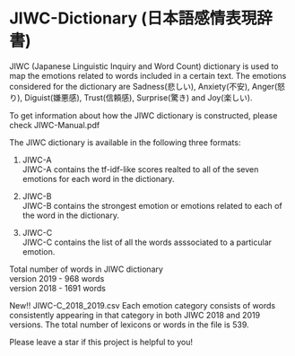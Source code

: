 # JIWC-Dictionary (日本語感情表現辞書)
JIWC (Japanese Linguistic Inquiry and Word Count) dictionary is used to map the emotions related to words included in a certain text.
The emotions considered for the dictionary are Sadness(悲しい), Anxiety(不安), Anger(怒り), Diguist(嫌悪感), Trust(信頼感), Surprise(驚き) and Joy(楽しい).

To get information about how the JIWC dictionary is constructed, please check JIWC-Manual.pdf

The JIWC dictionary is available in the following three formats:
1. JIWC-A\
JIWC-A contains the tf-idf-like scores realted to all of the seven emotions for each word in the dictionary.

2. JIWC-B\
JIWC-B contains the strongest emotion or emotions related to each of the word in the dictionary.

3. JIWC-C\
JIWC-C contains the list of all the words asssociated to a particular emotion.


Total number of words in JIWC dictionary\
version 2019 - 968 words\
version 2018 - 1691 words


New!!
JIWC-C_2018_2019.csv
Each emotion category consists of words consistently appearing in that category in both JIWC 2018 and 2019 versions. The total number of lexicons or words in the file is 539.

Please leave a star if this project is helpful to you!
